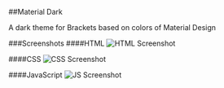 ##Material Dark

A dark theme for Brackets based on colors of Material Design

###Screenshots
####HTML
![HTML Screenshot](/screenshots/html.png "HTML Screenshot")

####CSS
![CSS Screenshot](/screenshots/css.png "CSS Screenshot")

####JavaScript
![JS Screenshot](/screenshots/js.png "JS Screenshot")